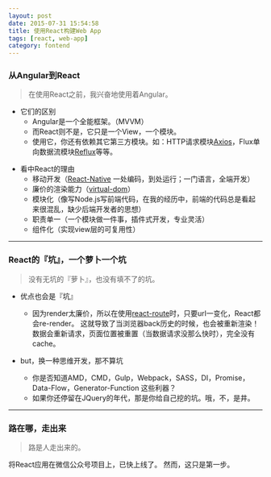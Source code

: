 ```yaml
---
layout: post
date: 2015-07-31 15:54:58
title: 使用React构建Web App
tags: [react, web-app]
category: fontend 
---
```


### 从Angular到React
> 在使用React之前，我兴奋地使用着Angular。

* 它们的区别
	* Angular是一个全能框架。（MVVM）
	* 而React则不是，它只是一个View，一个模块。
	* 使用它，你还有依赖其它第三方模块。如：HTTP请求模块[Axios][Axios-url]，Flux单向数据流模块[Reflux][Reflux-url]等等。

[Axios-url]: https://github.com/mzabriskie/axios
[Reflux-url]: https://github.com/spoike/refluxjs

* 看中React的理由
	* 移动开发（[React-Native][React-Native-url] 一处编码，到处运行；一门语言，全端开发） 
	* 廉价的渲染能力（[virtual-dom][virtual-dom-url]）
	* 模块化（像写Node.js写前端代码，在我的经历中，前端的代码总是看起来很混乱，缺少后端开发者的思想）
	* 职责单一（一个模块做一件事，插件式开发，专业灵活）
	* 组件化（实现view层的可复用性）

[React-Native-url]: https://facebook.github.io/react-native
[virtual-dom-url]: https://github.com/Matt-Esch/virtual-dom

-----

### React的『坑』，一个萝卜一个坑
> 没有无坑的『萝卜』，也没有填不了的坑。

* 优点也会是『坑』
	* 因为render太廉价，所以在使用[react-route][react-route-url]时，只要url一变化，React都会re-render。
	这就导致了当浏览器back历史的时候，也会被重新渲染！
	数据会重新请求，页面位置被重置（当数据请求没那么快时），完全没有cache。

* but，换一种思维开发，那不算坑
	* 你是否知道AMD，CMD，Gulp，Webpack，SASS，DI，Promise，Data-Flow，Generator-Function 这些利器？
	* 如果你还停留在JQuery的年代，那是你给自己挖的坑。哦，不，是井。

[react-route-url]: https://github.com/rackt/react-router

-----

### 路在哪，走出来
> 路是人走出来的。

将React应用在微信公众号项目上，已快上线了。
然而，这只是第一步。
